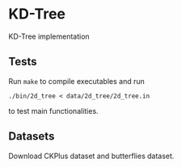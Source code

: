 # KD-Tree

KD-Tree implementation

## Tests

Run `make` to compile executables and run

```
./bin/2d_tree < data/2d_tree/2d_tree.in
```

to test main functionalities.

## Datasets

Download CKPlus dataset and butterflies dataset.
